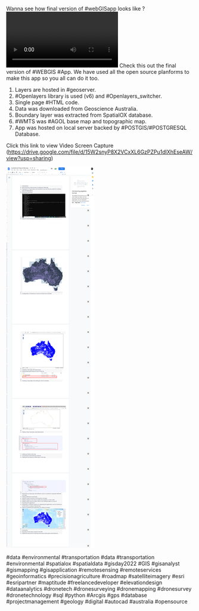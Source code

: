 Wanna see how final version of #webGISapp looks like ?
<video src="https://dms.licdn.com/playlist/C4D05AQF3_A-2PogsEA/mp4-720p-30fp-crf28/0/1674337605846?e=1674972000&v=beta&t=zA_r2mSbB6pQZiuVH_S4V24Bq4uByF3eyUfDIhd8uOw"></video>
Check this out the final version of #WEBGIS #App. We have used all the open source planforms to make this app so you all can do it too.
1. Layers are hosted in #geoserver.
2. #Openlayers library is used (v6) and #Openlayers_switcher.
3. Single page #HTML code.
4. Data was downloaded from Geoscience Australia.
5. Boundary layer was extracted from SpatialOX database.
6. #WMTS was #AGOL base map and topographic map.
7. App was hosted on local server backed by #POSTGIS/#POSTGRESQL Database.

Click this link to view Video Screen Capture (https://drive.google.com/file/d/15W2snyP8X2VCxXL6GzPZPu1dlXhEseAW/view?usp=sharing)

![spectra_screenshot](https://github.com/mhwahla/AU_SOIL_WEBAPP/blob/main/boundary/layout.png)

#data #environmental #transportation #data #transportation #environmental #spatialox #spatialdata #gisday2022 #GIS #gisanalyst #gismapping #gisapplication #remotesensing #remoteservices #geoinformatics #precisionagriculture #roadmap #satelliteimagery #esri #esripartner #maptitude #freelancedeveloper #elevationdesign #dataanalytics #dronetech #dronesurveying #dronemapping #dronesurvey #dronetechnology #sql #python #Arcgis #gps #database #projectmanagement #geology #digital #autocad #australia #opensource

